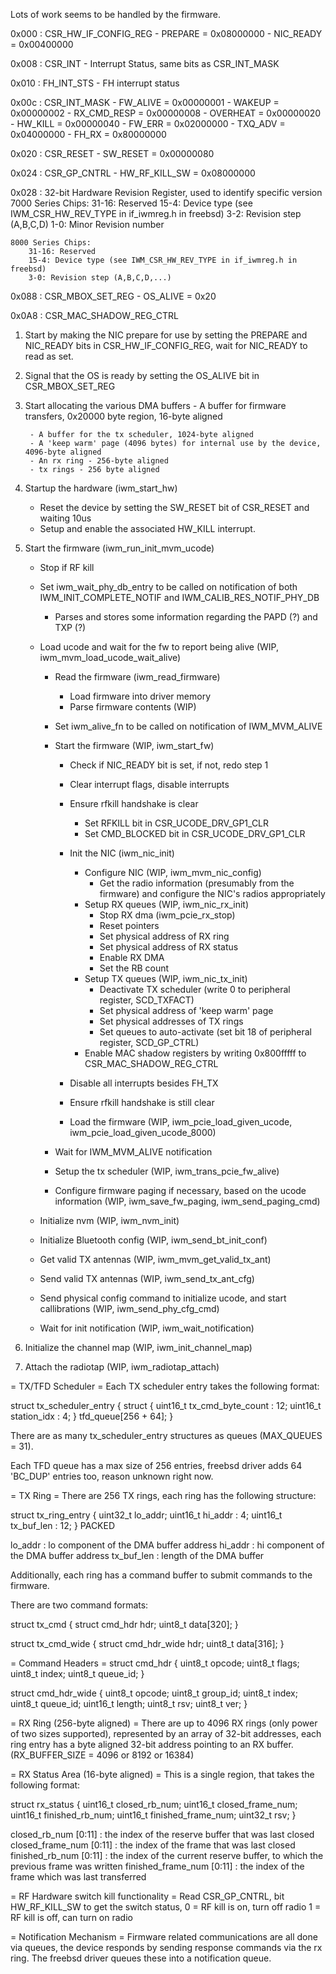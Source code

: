 <!---
 Copyright (c) 2018 Himanshu Goel
 
 This software is released under the MIT License.
 https://opensource.org/licenses/MIT
-->

Lots of work seems to be handled by the firmware.

0x000 : CSR_HW_IF_CONFIG_REG
    - PREPARE = 0x08000000
    - NIC_READY = 0x00400000

0x008 : CSR_INT
    - Interrupt Status, same bits as CSR_INT_MASK

0x010 : FH_INT_STS
    - FH interrupt status

0x00c : CSR_INT_MASK
    - FW_ALIVE =    0x00000001
    - WAKEUP =      0x00000002
    - RX_CMD_RESP = 0x00000008
    - OVERHEAT =    0x00000020
    - HW_KILL =     0x00000040
    - FW_ERR =      0x02000000
    - TXQ_ADV =     0x04000000
    - FH_RX =       0x80000000

0x020 : CSR_RESET
    - SW_RESET =    0x00000080

0x024 : CSR_GP_CNTRL
    - HW_RF_KILL_SW = 0x08000000 

0x028 : 32-bit Hardware Revision Register, used to identify specific version
    7000 Series Chips:
        31-16: Reserved
        15-4: Device type (see IWM_CSR_HW_REV_TYPE in if_iwmreg.h in freebsd)
        3-2: Revision step (A,B,C,D)
        1-0: Minor Revision number

    8000 Series Chips:
        31-16: Reserved
        15-4: Device type (see IWM_CSR_HW_REV_TYPE in if_iwmreg.h in freebsd)
        3-0: Revision step (A,B,C,D,...)

0x088 : CSR_MBOX_SET_REG
    - OS_ALIVE = 0x20

0x0A8 : CSR_MAC_SHADOW_REG_CTRL

1. Start by making the NIC prepare for use by setting the PREPARE and NIC_READY bits in CSR_HW_IF_CONFIG_REG, wait for NIC_READY to read as set.

2. Signal that the OS is ready by setting the OS_ALIVE bit in CSR_MBOX_SET_REG

3. Start allocating the various DMA buffers
        - A buffer for firmware transfers, 0x20000 byte region, 16-byte aligned

        - A buffer for the tx scheduler, 1024-byte aligned
        - A 'keep warm' page (4096 bytes) for internal use by the device, 4096-byte aligned
        - An rx ring - 256-byte aligned
        - tx rings - 256 byte aligned

4. Startup the hardware (iwm_start_hw)
    - Reset the device by setting the SW_RESET bit of CSR_RESET and waiting 10us
    - Setup and enable the associated HW_KILL interrupt.

5. Start the firmware (iwm_run_init_mvm_ucode)
    - Stop if RF kill
    - Set iwm_wait_phy_db_entry to be called on notification of both IWM_INIT_COMPLETE_NOTIF and IWM_CALIB_RES_NOTIF_PHY_DB
        - Parses and stores some information regarding the PAPD (?) and TXP (?)

    - Load ucode and wait for the fw to report being alive (WIP, iwm_mvm_load_ucode_wait_alive)
        - Read the firmware (iwm_read_firmware)
            - Load firmware into driver memory
            - Parse firmware contents (WIP)
        - Set iwm_alive_fn to be called on notification of IWM_MVM_ALIVE
        - Start the firmware (WIP, iwm_start_fw)
            - Check if NIC_READY bit is set, if not, redo step 1
            - Clear interrupt flags, disable interrupts
            - Ensure rfkill handshake is clear
                - Set RFKILL bit in CSR_UCODE_DRV_GP1_CLR
                - Set CMD_BLOCKED bit in CSR_UCODE_DRV_GP1_CLR
            - Init the NIC (iwm_nic_init)
                - Configure NIC (WIP, iwm_mvm_nic_config)
                    - Get the radio information (presumably from the firmware) and configure the NIC's radios appropriately
                - Setup RX queues (WIP, iwm_nic_rx_init)
                    - Stop RX dma (iwm_pcie_rx_stop)
                    - Reset pointers
                    - Set physical address of RX ring
                    - Set physical address of RX status
                    - Enable RX DMA
                    - Set the RB count
                - Setup TX queues (WIP, iwm_nic_tx_init)
                    - Deactivate TX scheduler (write 0 to peripheral register, SCD_TXFACT)
                    - Set physical address of 'keep warm' page
                    - Set physical addresses of TX rings
                    - Set queues to auto-activate (set bit 18 of peripheral register, SCD_GP_CTRL)
                - Enable MAC shadow registers by writing 0x800fffff to CSR_MAC_SHADOW_REG_CTRL

            - Disable all interrupts besides FH_TX
            - Ensure rfkill handshake is still clear
            - Load the firmware (WIP, iwm_pcie_load_given_ucode, iwm_pcie_load_given_ucode_8000)

        - Wait for IWM_MVM_ALIVE notification
        - Setup the tx scheduler (WIP, iwm_trans_pcie_fw_alive)
        - Configure firmware paging if necessary, based on the ucode information (WIP, iwm_save_fw_paging, iwm_send_paging_cmd)

    - Initialize nvm (WIP, iwm_nvm_init)
    - Initialize Bluetooth config (WIP, iwm_send_bt_init_conf)
    - Get valid TX antennas (WIP, iwm_mvm_get_valid_tx_ant)
    - Send valid TX antennas (WIP, iwm_send_tx_ant_cfg)
    - Send physical config command to initialize ucode, and start callibrations (WIP, iwm_send_phy_cfg_cmd)
    - Wait for init notification (WIP, iwm_wait_notification)

6. Initialize the channel map (WIP, iwm_init_channel_map)
7. Attach the radiotap (WIP, iwm_radiotap_attach)




= TX/TFD Scheduler =
Each TX scheduler entry takes the following format:

struct tx_scheduler_entry {
    struct {
        uint16_t tx_cmd_byte_count : 12;
        uint16_t station_idx : 4;
    } tfd_queue[256 + 64];
}

There are as many tx_scheduler_entry structures as queues (MAX_QUEUES = 31).

Each TFD queue has a max size of 256 entries, freebsd driver adds 64 'BC_DUP' entries too, reason unknown right now.

= TX Ring =
There are 256 TX rings, each ring has the following structure:

struct tx_ring_entry {
    uint32_t lo_addr;
    uint16_t hi_addr : 4;
    uint16_t tx_buf_len : 12;
} PACKED

lo_addr : lo component of the DMA buffer address
hi_addr : hi component of the DMA buffer address 
tx_buf_len : length of the DMA buffer


Additionally, each ring has a command buffer to submit commands to the firmware.

There are two command formats:

struct tx_cmd {
    struct cmd_hdr hdr;
    uint8_t data[320];
}

struct tx_cmd_wide {
    struct cmd_hdr_wide hdr;
    uint8_t data[316];
}

= Command Headers =
struct cmd_hdr {
    uint8_t opcode;
    uint8_t flags;
    uint8_t index;
    uint8_t queue_id;
}

struct cmd_hdr_wide {
    uint8_t opcode;
    uint8_t group_id;
    uint8_t index;
    uint8_t queue_id;
    uint16_t length;
    uint8_t rsv;
    uint8_t ver;
}

= RX Ring (256-byte aligned) =
There are up to 4096 RX rings (only power of two sizes supported), represented by an array of 32-bit addresses, each ring entry has a byte aligned 32-bit address pointing to an RX buffer. (RX_BUFFER_SIZE = 4096 or 8192 or 16384)

= RX Status Area (16-byte aligned) =
This is a single region, that takes the following format:

struct rx_status {
    uint16_t closed_rb_num;
    uint16_t closed_frame_num;
    uint16_t finished_rb_num;
    uint16_t finished_frame_num;
    uint32_t rsv;
}

closed_rb_num [0:11] : the index of the reserve buffer that was last closed
closed_frame_num [0:11] : the index of the frame that was last closed
finished_rb_num [0:11] : the index of the current reserve buffer, to which the previous frame was written
finished_frame_num [0:11] : the index of the frame which was last transferred

= RF Hardware switch kill functionality =
Read CSR_GP_CNTRL, bit HW_RF_KILL_SW to get the switch status, 
    0 = RF kill is on, turn off radio
    1 = RF kill is off, can turn on radio

= Notification Mechanism =
Firmware related communications are all done via queues, the device responds by sending response commands via the rx ring. The freebsd driver queues these into a notification queue.